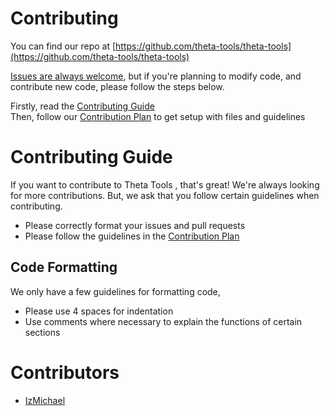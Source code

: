 # Contributing
You can find our repo at [https://github.com/theta-tools/theta-tools](https://github.com/theta-tools/theta-tools)

[Issues are always welcome](https://github.com/theta-tools/theta-tools.github.io/issues/new/choose), but if you're planning to modify code, and contribute new code, please follow the steps below.  
  
Firstly, read the [Contributing Guide](https://theta-tools.github.io/contributing)  
Then, follow our [Contribution Plan](https://theta-tools.github.io/contributing/plan) to get setup with files and guidelines

# Contributing Guide

If you want to contribute to Theta Tools , that's great! We're always looking for more contributions. But, we ask that you follow certain guidelines when contributing.

* Please correctly format your issues and pull requests
* Please follow the guidelines in the [Contribution Plan](https://theta-tools.github.io/contributing/plan)

## Code Formatting

We only have a few guidelines for formatting code,

* Please use 4 spaces for indentation
* Use comments where necessary to explain the functions of certain sections

# Contributors

* [IzMichael](https://izmichael.xyz)